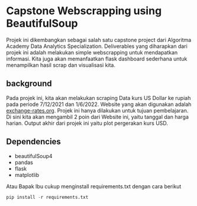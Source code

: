# Capstone Webscrapping using BeautifulSoup

Projek ini dikembangkan sebagai salah satu capstone project dari Algoritma Academy Data Analytics Specialization. Deliverables yang diharapkan dari projek ini adalah melakukan simple webscrapping untuk mendapatkan informasi. Kita juga akan memanfaatkan flask dashboard sederhana untuk menampilkan hasil scrap dan visualisasi kita.

## background
Pada projek ini, kita akan melakukan scraping Data kurs US Dollar ke rupiah pada periode 7/12/2021 dan 1/6/2022. Website yang akan digunakan adalah [exchange-rates.org](https://www.exchange-rates.org/history/IDR/USD/T). Projek ini hanya dilakukan untuk tujuan pembelajaran. Di sini kita akan mengambil 2 poin dari Website ini, yaitu tanggal dan harga harian. Output akhir dari projek ini yaitu plot pergerakan kurs USD.

## Dependencies

- beautifulSoup4
- pandas
- flask
- matplotlib

Atau Bapak Ibu cukup menginstall requirements.txt dengan cara berikut

```python
pip install -r requirements.txt
```

